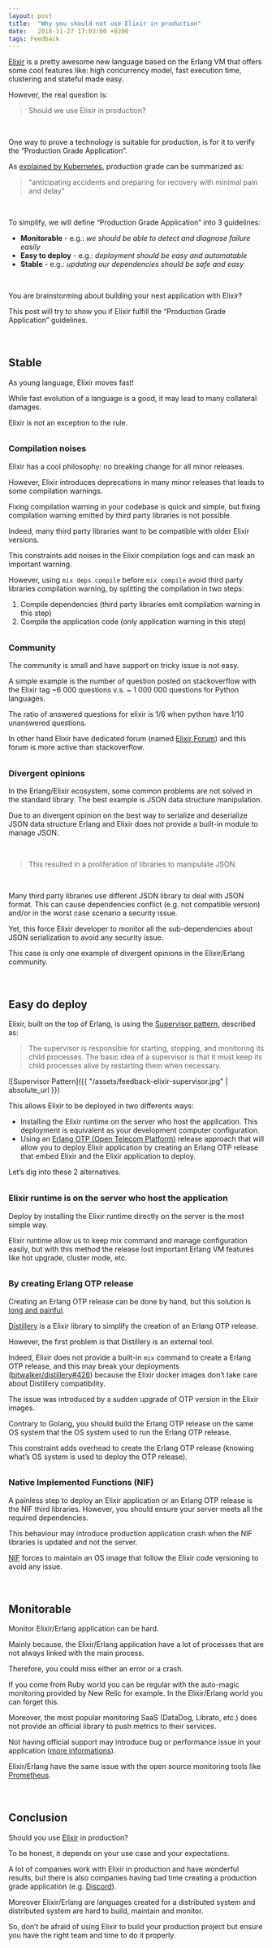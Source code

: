 ```yaml
---
layout: post
title:  "Why you should not use Elixir in production"
date:   2018-11-27 17:03:00 +0200
tags: Feedback
---
```


[Elixir](https://elixir-lang.org/) is a pretty awesome new language based on the Erlang VM that offers some cool features like: high concurrency model, fast execution time, clustering and stateful made easy.

However, the real question is:

> Should we use Elixir in production?

<p>&nbsp;</p>

One way to prove a technology is suitable for production, is for it to verify the “Production Grade Application”.

As [explained by Kubernetes](https://kubernetes.io/blog/2018/08/03/out-of-the-clouds-onto-the-ground-how-to-make-kubernetes-production-grade-anywhere/), production grade can be summarized as:

> “anticipating accidents and preparing for recovery with minimal pain and delay”

<p>&nbsp;</p>

To simplify, we will define “Production Grade Application” into 3 guidelines:

- **Monitorable** - e.g.: *we should be able to detect and diagnose failure easily*
- **Easy to deploy** - e.g.: *deployment should be easy and automatable*
- **Stable** - e.g.: *updating our dependencies should be safe and easy*

<p>&nbsp;</p>

You are brainstorming about building your next application with Elixir?

This post will try to show you if Elixir fulfill the “Production Grade Application” guidelines.

## Stable

As young language, Elixir moves fast!

While fast evolution of a language is a good, it may lead to many collateral damages.

Elixir is not an exception to the rule.

### Compilation noises

Elixir has a cool philosophy: no breaking change for all minor releases.

However, Elixir introduces deprecations in many minor releases that leads to some compilation warnings.

Fixing compilation warning in your codebase is quick and simple, but fixing compilation warning emitted by third party libraries is not possible.

Indeed, many third party libraries want to be compatible with older Elixir versions.

This constraints add noises in the Elixir compilation logs and can mask an important warning.

However, using `mix deps.compile` before `mix compile` avoid third party libraries compilation warning, by splitting the compilation in two steps:
1. Compile dependencies (third party libraries emit compilation warning in this step)
2. Compile the application code (only application warning in this step)


### Community

The community is small and have support on tricky issue is not easy.

A simple example is the number of question posted on stackoverflow with the Elixir tag ~6 000 questions v.s. ~ 1 000 000 questions for Python languages.

The ratio of answered questions for elixir is 1/6 when  python have 1/10 unanswered questions.

In other hand Elixir have dedicated forum (named [Elixir Forum](https://elixirforum.com/)) and this forum is more active than stackoverflow.

### Divergent opinions

In the Erlang/Elixir ecosystem, some common problems are not solved in the standard library. The best example is JSON data structure manipulation.

Due to an divergent opinion on the best way to serialize and deserialize JSON data structure Erlang and Elixir does not provide a built-in module to manage JSON.

<p>&nbsp;</p>

> This resulted in a proliferation of libraries to manipulate JSON.

<p>&nbsp;</p>

Many third party libraries use different JSON library to deal with JSON format.
This can cause dependencies conflict (e.g. not compatible version) and/or in the worst case scenario a security issue.

Yet, this force Elixir developer to monitor all the sub-dependencies about JSON serialization to avoid any security issue.

This case is only one example of divergent opinions in the Elixir/Erlang community.

## Easy do deploy

Elixir, built on the top of Erlang, is using the [Supervisor pattern](http://erlang.org/doc/man/supervisor.html), described as:

> The supervisor is responsible for starting, stopping, and monitoring its child processes. The basic idea of a supervisor is that it must keep its child processes alive by restarting them when necessary.

![Supervisor Pattern]({{ "/assets/feedback-elixir-supervisor.jpg" | absolute_url }})


This allows Elixir to be deployed in two differents ways:

- Installing the Elixir runtime on the server who host the application. This deployment is equivalent as your development computer configuration.
- Using an [Erlang OTP (Open Telecom Platform)](http://erlang.org/doc/system_architecture_intro/sys_arch_intro.html) release approach that will allow you to deploy Elixir application by creating an Erlang OTP release that embed Elixir and the Elixir application to deploy.

Let’s dig into these 2 alternatives.


### Elixir runtime is on the server who host the application

Deploy by installing the Elixir runtime directly on the server is the most simple way.

Elixir runtime allow us to keep mix command and manage configuration easily, but with this method the release lost important Erlang VM features like hot upgrade, cluster mode, etc.

### By creating Erlang OTP release

Creating an Erlang OTP release can be done by hand, but this solution is [long and painful](http://erlang.org/doc/design_principles/release_structure.html).

[Distillery](https://github.com/bitwalker/distillery) is a Elixir library to simplify the creation of an Erlang OTP release.

However, the first problem is that Distillery is an external tool.

Indeed, Elixir does not provide a built-in `mix` command to create a Erlang OTP release, and this may break your deployments ([bitwalker/distillery#426](https://github.com/bitwalker/distillery/issues/426)) because the Elixir docker images don’t take care about Distillery compatibility.

The issue was introduced by a sudden upgrade of OTP version in the Elixir images.

Contrary to Golang, you should build the Erlang OTP release on the same OS system that the OS system used to run the Erlang OTP release.

This constraint adds overhead to create the Erlang OTP release (knowing what’s OS system is used to deploy the OTP release).

### Native Implemented Functions (NIF)

A painless step to deploy an Elixir application or an Erlang OTP release is the NIF third libraries.
However, you should ensure your server meets all the required dependencies.

This behaviour may introduce production application crash when the NIF libraries is updated and not the server.

[NIF](http://erlang.org/doc/tutorial/nif.html) forces to maintain an OS image that follow the Elixir code versioning to avoid any issue.

## Monitorable
Monitor Elixir/Erlang application can be hard.

Mainly because, the Elixir/Erlang application have a lot of processes that are not always linked with the main process.

Therefore, you could miss either an error or a crash.

If you come from Ruby world you can be regular with the auto-magic monitoring provided by New Relic for example. In the Elixir/Erlang world you can forget this.

Moreover, the most popular monitoring SaaS (DataDog, Librato, etc.) does not provide an official library to push metrics to their services.

Not having official support may introduce bug or performance issue in your application ([more informations](https://github.com/romul/newrelic.ex)).

Elixir/Erlang have the same issue with the open source monitoring tools like [Prometheus](https://prometheus.io/).

## Conclusion

Should you use [Elixir](https://elixir-lang.org/) in production?

To be honest, it depends on your use case and your expectations.

A lot of companies work with Elixir in production and have wonderful results, but there is also companies having bad time creating a production grade application (e.g. [Discord](https://blog.discordapp.com/scaling-elixir-f9b8e1e7c29b)).

Moreover Elixir/Erlang are languages created for a distributed system and distributed system are hard to build, maintain and monitor.

So, don’t be afraid of using Elixir to build your production project but ensure you have the right team and time to do it properly.


<style>
  h2 {
    margin-top: 3em;
  }
  h3 {
    margin-top: 2em;
  }
  table {
    width: 100%;
    border: 1px solid #cbcbcb;
    border-collapse: collapse;
    border-spacing: 0;
    margin: 1.5em 0em;
  }
  thead {
    background-color: #e0e0e0;
    color: #000;
    text-align: left;
    vertical-align: bottom;
  }
  td:first-child,  th:first-child {
    border-left-width: 0;
  }
  td, th {
    border-left: 1px solid #cbcbcb;
    border-width: 0 0 0 1px;
    font-size: inherit;
    margin: 0;
    overflow: visible;
    padding: .5em 1em;
  }
</style>


